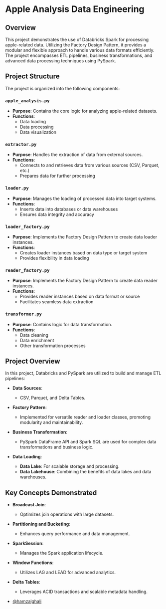 # Apple Analysis Data Engineering

## Overview

This project demonstrates the use of Databricks Spark for processing apple-related data. Utilizing the Factory Design Pattern, it provides a modular and flexible approach to handle various data formats efficiently. The project encompasses ETL pipelines, business transformations, and advanced data processing techniques using PySpark.

## Project Structure

The project is organized into the following components:

### `apple_analysis.py`

- **Purpose**: Contains the core logic for analyzing apple-related datasets.
- **Functions**:
  - Data loading
  - Data processing
  - Data visualization

### `extractor.py`

- **Purpose**: Handles the extraction of data from external sources.
- **Functions**:
  - Connects to and retrieves data from various sources (CSV, Parquet, etc.)
  - Prepares data for further processing

### `loader.py`

- **Purpose**: Manages the loading of processed data into target systems.
- **Functions**:
  - Inserts data into databases or data warehouses
  - Ensures data integrity and accuracy

### `loader_factory.py`

- **Purpose**: Implements the Factory Design Pattern to create data loader instances.
- **Functions**:
  - Creates loader instances based on data type or target system
  - Provides flexibility in data loading

### `reader_factory.py`

- **Purpose**: Implements the Factory Design Pattern to create data reader instances.
- **Functions**:
  - Provides reader instances based on data format or source
  - Facilitates seamless data extraction

### `transformer.py`

- **Purpose**: Contains logic for data transformation.
- **Functions**:
  - Data cleaning
  - Data enrichment
  - Other transformation processes

## Project Overview

In this project, Databricks and PySpark are utilized to build and manage ETL pipelines:

- **Data Sources**: 
  - CSV, Parquet, and Delta Tables.

- **Factory Pattern**:
  - Implemented for versatile reader and loader classes, promoting modularity and maintainability.

- **Business Transformation**:
  - PySpark DataFrame API and Spark SQL are used for complex data transformations and business logic.

- **Data Loading**:
  - **Data Lake**: For scalable storage and processing.
  - **Data Lakehouse**: Combining the benefits of data lakes and data warehouses.

## Key Concepts Demonstrated

- **Broadcast Join**:
  - Optimizes join operations with large datasets.

- **Partitioning and Bucketing**:
  - Enhances query performance and data management.

- **SparkSession**:
  - Manages the Spark application lifecycle.

- **Window Functions**:
  - Utilizes LAG and LEAD for advanced analytics.

- **Delta Tables**:
  - Leverages ACID transactions and scalable metadata handling.
 
- [@hamzalghali](https://github.com/HamzaLghali)

